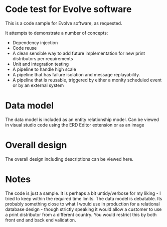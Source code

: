 # Code test for Evolve software
This is a code sample for Evolve software, as requested.  

It attempts to demonstrate a number of concepts:  
* Dependency injection
* Code reuse
* A clean sensible way to add future implementation for new print distributors per requirements
* Unit and integration testing
* A pipeline to handle high scale
* A pipeline that has failure isolation and message replayability.
* A pipeline that is reusable, triggered by either a monlty scheduled event or by an external system

# Data model
The data model is included as an entity relationship model. Can be viewed in visual studio code using the ERD Editor extension or as an image

# Overall design
The overall design including descriptions can be viewed here.

# Notes
The code is just a sample. It is perhaps a bit untidy/verbose for my liking - I tried to keep within the required time limits.
The data model is debatable. Its probably something close to what I would use in production for a relational database design - though strictly speaking it would allow a customer to use a print distributor from a different country. You would restrict this by both front end and back end validation.
  
